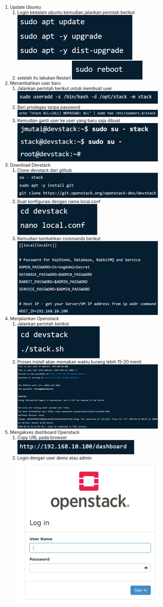1. Update Ubuntu
    1. Login kedalam ubuntu kemudian jalankan perintah berikut
    ![01](images/devstack/img1.png)
    2. setelah itu lakukan Restart
    ![02](images/devstack/img2.png)
2. Menambahkan user baru
    1. Jalankan perintah berikut untuk membuat user    
    ![01](images/devstack/img3.png)
    2. Beri privileges tanpa password
    ![02](images/devstack/img4.png)
    3. Kemudian ganti user ke user yang baru saja dibuat
    ![03](images/devstack/img5.png)
3. Download Devstack
    1. Clone devstack dari github   
    ![01](images/devstack/img6.png)
    2. Buat konfigurasi dengan nama local.conf
    ![02](images/devstack/img7.png)
    3. Kemudian tambahkan commands berikut
    ![03](images/devstack/img8.png)
4. Menjalankan Openstack
    1. Jalankan perintah berikut   
    ![01](images/devstack/img9.png)
    2. Proses install akan memakan waktu kurang lebih 15-20 menit
    ![02](images/devstack/img10.png)
5. Mengakses dashboard Openstack 
    1. Copy URL pada browser   
    ![01](images/devstack/img11.png)
    2. Login dengan user demo atau admin
    ![02](images/devstack/img12.png)